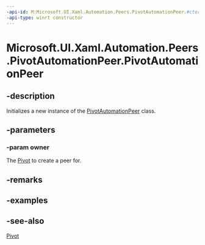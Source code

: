 ```yaml
---
-api-id: M:Microsoft.UI.Xaml.Automation.Peers.PivotAutomationPeer.#ctor(Microsoft.UI.Xaml.Controls.Pivot)
-api-type: winrt constructor
---
```


<!-- Method syntax
public PivotAutomationPeer(Windows.UI.Xaml.Controls.Pivot owner)
-->

# Microsoft.UI.Xaml.Automation.Peers.PivotAutomationPeer.PivotAutomationPeer

## -description
Initializes a new instance of the [PivotAutomationPeer](pivotautomationpeer.md) class.

## -parameters
### -param owner
The [Pivot](../microsoft.ui.xaml.controls/pivot.md) to create a peer for.

## -remarks

## -examples

## -see-also
[Pivot](../microsoft.ui.xaml.controls/pivot.md)
